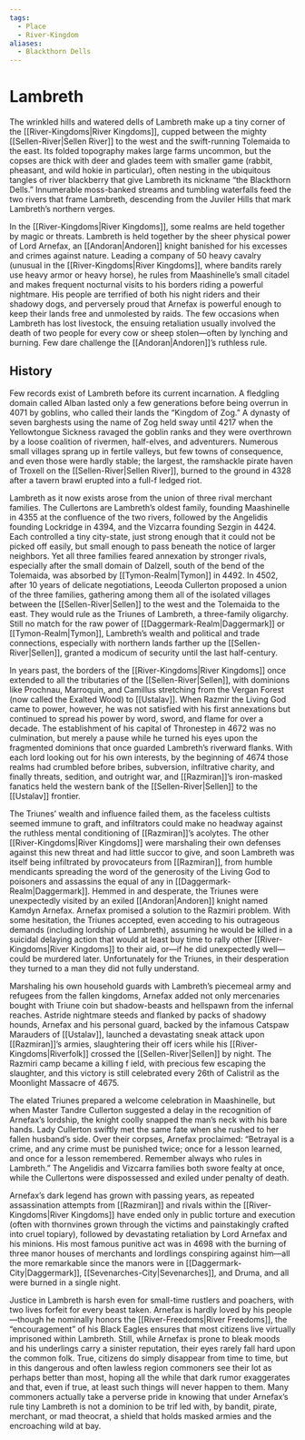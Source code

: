```yaml
---
tags:
  - Place
  - River-Kingdom
aliases:
  - Blackthorn Dells
---
```

# Lambreth
The wrinkled hills and watered dells of Lambreth make up a tiny corner of the [[River-Kingdoms|River Kingdoms]], cupped between the mighty [[Sellen-River|Sellen River]] to the west and the swift-running Tolemaida to the east. Its folded topography makes large farms uncommon, but the copses are thick with deer and glades teem with smaller game (rabbit, pheasant, and wild hokie in particular), often nesting in the ubiquitous tangles of river blackberry that give Lambreth its nickname “the Blackthorn Dells.” Innumerable moss-banked streams and tumbling waterfalls feed the two rivers that frame Lambreth, descending from the Juviler Hills that mark Lambreth’s northern verges.

In the [[River-Kingdoms|River Kingdoms]], some realms are held together by magic or threats. Lambreth is held together by the sheer physical power of Lord Arnefax, an [[Andoran|Andoren]] knight banished for his excesses and crimes against nature. Leading a company of 50 heavy cavalry (unusual in the [[River-Kingdoms|River Kingdoms]], where bandits rarely use heavy armor or heavy horse), he rules from Maashinelle’s small citadel and makes frequent nocturnal visits to his borders riding a powerful nightmare. His people are terrified of both his night riders and their shadowy dogs, and perversely proud that Arnefax is powerful enough to keep their lands free and unmolested by raids. The few occasions when Lambreth has lost livestock, the ensuing retaliation usually involved the death of two people for every cow or sheep stolen—often by lynching and burning. Few dare challenge the [[Andoran|Andoren]]’s ruthless rule.
## History
Few records exist of Lambreth before its current incarnation. A fledgling domain called Alban lasted only a few generations before being overrun in 4071 by goblins, who called their lands the “Kingdom of Zog.” A dynasty of seven barghests using the name of Zog held sway until 4217 when the Yellowtongue Sickness ravaged the goblin ranks and they were overthrown by a loose coalition of rivermen, half-elves, and adventurers. Numerous small villages sprang up in fertile valleys, but few towns of consequence, and even those were hardly stable; the largest, the ramshackle pirate haven of Troxell on the [[Sellen-River|Sellen River]], burned to the ground in 4328 after a tavern brawl erupted into a full-f ledged riot.

Lambreth as it now exists arose from the union of three rival merchant families. The Cullertons are Lambreth’s oldest family, founding Maashinelle in 4355 at the confluence of the two rivers, followed by the Angelidis founding Lockridge in 4394, and the Vizcarra founding Sezgin in 4424. Each controlled a tiny city-state, just strong enough that it could not be picked off easily, but small enough to pass beneath the notice of larger neighbors. Yet all three families feared annexation by stronger rivals, especially after the small domain of Dalzell, south of the bend of the Tolemaida, was absorbed by [[Tymon-Realm|Tymon]] in 4492. In 4502, after 10 years of delicate negotiations, Leeoda Cullerton proposed a union of the three families, gathering among them all of the isolated villages between the [[Sellen-River|Sellen]] to the west and the Tolemaida to the east. They would rule as the Triunes of Lambreth, a three-family oligarchy. Still no match for the raw power of [[Daggermark-Realm|Daggermark]] or [[Tymon-Realm|Tymon]], Lambreth’s wealth and political and trade connections, especially with northern lands farther up the [[Sellen-River|Sellen]], granted a modicum of security until the last half-century.

In years past, the borders of the [[River-Kingdoms|River Kingdoms]] once extended to all the tributaries of the [[Sellen-River|Sellen]], with dominions like Prochnau, Marroquin, and Camillus stretching from the Vergan Forest (now called the Exalted Wood) to [[Ustalav]]. When Razmir the Living God came to power, however, he was not satisfied with his first annexations but continued to spread his power by word, sword, and flame for over a decade. The establishment of his capital of Thronestep in 4672 was no culmination, but merely a pause while he turned his eyes upon the fragmented dominions that once guarded Lambreth’s riverward flanks. With each lord looking out for his own interests, by the beginning of 4674 those realms had crumbled before bribes, subversion, infiltrative charity, and finally threats, sedition, and outright war, and [[Razmiran]]’s iron-masked fanatics held the western bank of the [[Sellen-River|Sellen]] to the [[Ustalav]] frontier.

The Triunes’ wealth and influence failed them, as the faceless cultists seemed immune to graft, and infiltrators could make no headway against the ruthless mental conditioning of [[Razmiran]]’s acolytes. The other [[River-Kingdoms|River Kingdoms]] were marshaling their own defenses against this new threat and had little succor to give, and soon Lambreth was itself being infiltrated by provocateurs from [[Razmiran]], from humble mendicants spreading the word of the generosity of the Living God to poisoners and assassins the equal of any in [[Daggermark-Realm|Daggermark]]. Hemmed in and desperate, the Triunes were unexpectedly visited by an exiled [[Andoran|Andoren]] knight named Kamdyn Arnefax. Arnefax promised a solution to the Razmiri problem. With some hesitation, the Triunes accepted, even acceding to his outrageous demands (including lordship of Lambreth), assuming he would be killed in a suicidal delaying action that would at least buy time to rally other [[River-Kingdoms|River Kingdoms]] to their aid, or—if he did unexpectedly well—could be murdered later. Unfortunately for the Triunes, in their desperation they turned to a man they did not fully understand.

Marshaling his own household guards with Lambreth’s piecemeal army and refugees from the fallen kingdoms, Arnefax added not only mercenaries bought with Triune coin but shadow-beasts and hellspawn from the infernal reaches. Astride nightmare steeds and flanked by packs of shadowy hounds, Arnefax and his personal guard, backed by the infamous Catspaw Marauders of [[Ustalav]], launched a devastating sneak attack upon [[Razmiran]]’s armies, slaughtering their off icers while his [[River-Kingdoms|Riverfolk]] crossed the [[Sellen-River|Sellen]] by night. The Razmiri camp became a killing f ield, with precious few escaping the slaughter, and this victory is still celebrated every 26th of Calistril as the Moonlight Massacre of 4675.

The elated Triunes prepared a welcome celebration in Maashinelle, but when Master Tandre Cullerton suggested a delay in the recognition of Arnefax’s lordship, the knight coolly snapped the man’s neck with his bare hands. Lady Cullerton swiftly met the same fate when she rushed to her fallen husband’s side. Over their corpses, Arnefax proclaimed: “Betrayal is a crime, and any crime must be punished twice; once for a lesson learned, and once for a lesson remembered. Remember always who rules in Lambreth.” The Angelidis and Vizcarra families both swore fealty at once, while the Cullertons were dispossessed and exiled under penalty of death.

Arnefax’s dark legend has grown with passing years, as repeated assassination attempts from [[Razmiran]] and rivals within the [[River-Kingdoms|River Kingdoms]] have ended only in public torture and execution (often with thornvines grown through the victims and painstakingly crafted into cruel topiary), followed by devastating retaliation by Lord Arnefax and his minions. His most famous punitive act was in 4698 with the burning of three manor houses of merchants and lordlings conspiring against him—all the more remarkable since the manors were in [[Daggermark-City|Daggermark]], [[Sevenarches-City|Sevenarches]], and Druma, and all were burned in a single night.

Justice in Lambreth is harsh even for small-time rustlers and poachers, with two lives forfeit for every beast taken. Arnefax is hardly loved by his people—though he nominally honors the [[River-Freedoms|River Freedoms]], the “encouragement” of his Black Eagles ensures that most citizens live virtually imprisoned within Lambreth. Still, while Arnefax is prone to bleak moods and his underlings carry a sinister reputation, their eyes rarely fall hard upon the common folk. True, citizens do simply disappear from time to time, but in this dangerous and often lawless region commoners see their lot as perhaps better than most, hoping all the while that dark rumor exaggerates and that, even if true, at least such things will never happen to them. Many commoners actually take a perverse pride in knowing that under Arnefax’s rule tiny Lambreth is not a dominion to be trif led with, by bandit, pirate, merchant, or mad theocrat, a shield that holds masked armies and the encroaching wild at bay.